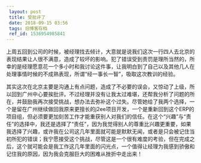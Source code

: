 ```yaml
---
 layout: post
 title: 受批评了
 date: 2018-09-15 03:56
 tags: 旧博客存档
 ref_id: 1536954985841
---
```

上周五回到公司的时候，被经理找去倾计，大意就是说我们这次一行四人去北京的表现结果让人很不满意，造成了较坏的影响。犯了错误受到责罚是理所当然的，所幸的是经理愿意花一个多小时和我讨论这件事，让我明白到了自己以及其他几人在处理事情时候的不成熟表现，所谓“经一事长一智”，吸取这次教训的经验。



其实这次在北京主要是沟通上有点问题，造成了不必要的误会，又惊动了上级，所以回到广州中心要挨批评。不过经理并没有让我太过难堪，还帮我分析了问题的所在，并鼓励我再次接受挑战，想办法去弥补这个过失。尽管她给了我两个选择，一个是留在广州继续做回我原来更擅长的j2ee项目开发，一个是重新回到这个ERP的项目组，但必须要更加刻苦工作才能重获别人对我们的信任。在这个“兴趣”与“责任”的选择中，我还是选择了“责任”，因为我觉得别人的尊重比兴趣更重要，如果我选择了兴趣，或许我在公司这几年里面就可能是默默无闻，或者是只会被记住当初所犯的错误；我宁愿接受这个挑战，尽管这是一个很有难度的考验，但在完成之后，这个就可能会是我工作这几年里面的闪光点，一个值得让经理为我感到骄傲和记住我的原因，因为我会克服巨大的困难从挫折中走出来！

